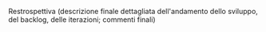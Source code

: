 Restrospettiva (descrizione finale dettagliata dell'andamento dello sviluppo, del backlog, delle iterazioni; commenti finali)